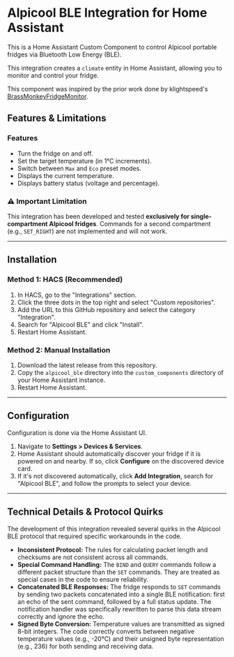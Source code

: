# Alpicool BLE Integration for Home Assistant

This is a Home Assistant Custom Component to control Alpicool portable fridges via Bluetooth Low Energy (BLE).

This integration creates a `climate` entity in Home Assistant, allowing you to monitor and control your fridge.

This component was inspired by the prior work done by klightspeed's [BrassMonkeyFridgeMonitor](https://github.com/klightspeed/BrassMonkeyFridgeMonitor).

## Features & Limitations

### Features
* Turn the fridge on and off.
* Set the target temperature (in 1°C increments).
* Switch between `Max` and `Eco` preset modes.
* Displays the current temperature.
* Displays battery status (voltage and percentage).

### ⚠️ Important Limitation
This integration has been developed and tested **exclusively for single-compartment Alpicool fridges**. Commands for a second compartment (e.g., `SET_RIGHT`) are not implemented and will not work.

***
## Installation

### Method 1: HACS (Recommended)
1.  In HACS, go to the "Integrations" section.
2.  Click the three dots in the top right and select "Custom repositories".
3.  Add the URL to this GitHub repository and select the category "Integration".
4.  Search for "Alpicool BLE" and click "Install".
5.  Restart Home Assistant.

### Method 2: Manual Installation
1.  Download the latest release from this repository.
2.  Copy the `alpicool_ble` directory into the `custom_components` directory of your Home Assistant instance.
3.  Restart Home Assistant.

***
## Configuration

Configuration is done via the Home Assistant UI.

1.  Navigate to **Settings > Devices & Services**.
2.  Home Assistant should automatically discover your fridge if it is powered on and nearby. If so, click **Configure** on the discovered device card.
3.  If it's not discovered automatically, click **Add Integration**, search for "Alpicool BLE", and follow the prompts to select your device.

***
## Technical Details & Protocol Quirks

The development of this integration revealed several quirks in the Alpicool BLE protocol that required specific workarounds in the code.

* **Inconsistent Protocol:** The rules for calculating packet length and checksums are not consistent across all commands.
* **Special Command Handling:** The `BIND` and `QUERY` commands follow a different packet structure than the `SET` commands. They are treated as special cases in the code to ensure reliability.
* **Concatenated BLE Responses:** The fridge responds to `SET` commands by sending two packets concatenated into a single BLE notification: first an echo of the sent command, followed by a full status update. The notification handler was specifically rewritten to parse this data stream correctly and ignore the echo.
* **Signed Byte Conversion:** Temperature values are transmitted as signed 8-bit integers. The code correctly converts between negative temperature values (e.g., -20°C) and their unsigned byte representation (e.g., 236) for both sending and receiving data.
